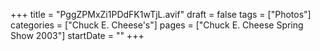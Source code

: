 +++
title = "PggZPMxZi1PDdFK1wTjL.avif"
draft = false
tags = ["Photos"]
categories = ["Chuck E. Cheese's"]
pages = ["Chuck E. Cheese Spring Show 2003"]
startDate = ""
+++
